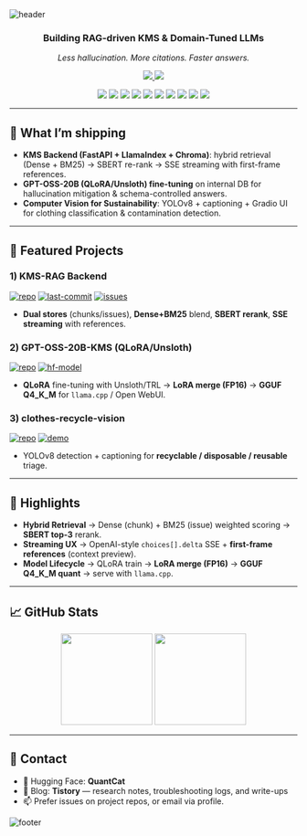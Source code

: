 <!-- =========================================
   PROFILE README — Fancy Edition
   TODO:
   3) Keep or tweak color presets below
========================================= -->

<!-- Header (pick ONE of the 3 presets) -->
<!-- Gradient A: Purple → Blue -->
<picture>
  <source media="(prefers-color-scheme: dark)" srcset="https://capsule-render.vercel.app/api?type=waving&height=160&color=0:6a11cb,100:2575fc&text=Hi%20there%20👋&fontColor=ffffff&fontSize=38&fontAlign=50&fontAlignY=32&animation=twinkling&reversal=true" />
  <img alt="header" src="https://capsule-render.vercel.app/api?type=waving&height=160&color=0:6a11cb,100:2575fc&text=Hi%20there%20👋&fontColor=ffffff&fontSize=38&fontAlign=50&fontAlignY=32&animation=twinkling"/>
</picture>

<!-- Gradient B: Neon Mint → Blue (uncomment to use)
<picture>
  <img alt="header" src="https://capsule-render.vercel.app/api?type=waving&height=160&color=0:00ffa3,100:00b3ff&text=Hi%20there%20👋&fontColor=0E1117&fontSize=38&fontAlign=50&fontAlignY=32&animation=twinkling"/>
</picture>
-->

<!-- Gradient C: Sunset (uncomment to use)
<picture>
  <img alt="header" src="https://capsule-render.vercel.app/api?type=waving&height=160&color=0:ff7a18,100:af002d&text=Hi%20there%20👋&fontColor=ffffff&fontSize=38&fontAlign=50&fontAlignY=32&animation=twinkling"/>
</picture>
-->

<div align="center">

### Building **RAG-driven KMS** & **Domain-Tuned LLMs**
*Less hallucination. More citations. Faster answers.*

<!-- Quick Links -->
<a href="https://huggingface.co/QuantCat" target="_blank">
  <img src="https://img.shields.io/badge/HuggingFace-FFD21E?style=for-the-badge&logo=huggingface&logoColor=000"/>
</a>
<a href="https://minji-sora-kim.tistory.com/" target="_blank">
  <img src="https://img.shields.io/badge/Tistory-Blog-000?style=for-the-badge&logo=tistory&logoColor=white"/>
</a>

<!-- Tech Badges (key tools) -->
<p>
  <img src="https://img.shields.io/badge/Python-3776AB?style=for-the-badge&logo=Python&logoColor=fff"/>
  <img src="https://img.shields.io/badge/PyTorch-EE4C2C?style=for-the-badge&logo=PyTorch&logoColor=fff"/>
  <img src="https://img.shields.io/badge/Ollama-333333?style=for-the-badge&logo=ollama&logoColor=fff"/>
  <img src="https://img.shields.io/badge/FastAPI-009688?style=for-the-badge&logo=fastapi&logoColor=fff"/>
  <img src="https://img.shields.io/badge/LlamaIndex-0B5FFF?style=for-the-badge&logo=data:image/svg+xml;base64,PHN2Zy8+"/>
  <img src="https://img.shields.io/badge/LangChain-1C3C3C?style=for-the-badge&logo=Chainlink&logoColor=fff"/>
  <img src="https://img.shields.io/badge/ChromaDB-323330?style=for-the-badge&logo=sqlite&logoColor=fff"/>
  <img src="https://img.shields.io/badge/Transformers-FFBF00?style=for-the-badge&logo=transformers&logoColor=000"/>
  <img src="https://img.shields.io/badge/TRL-0A0A0A?style=for-the-badge&logo=openai&logoColor=fff"/>
  <img src="https://img.shields.io/badge/Unsloth-6A5ACD?style=for-the-badge&logo=slack&logoColor=fff"/>
</p>

</div>

---

## 🔭 What I’m shipping
- **KMS Backend (FastAPI + LlamaIndex + Chroma)**: hybrid retrieval (Dense + BM25) → SBERT re-rank → SSE streaming with first-frame references.
- **GPT-OSS-20B (QLoRA/Unsloth) fine-tuning** on internal DB for hallucination mitigation & schema-controlled answers.
- **Computer Vision for Sustainability**: YOLOv8 + captioning + Gradio UI for clothing classification & contamination detection.

---

## 🧩 Featured Projects

### 1) KMS-RAG Backend
[![repo](https://img.shields.io/badge/GitHub-Repo-181717?logo=github)](https://github.com/Minji-Sora-Kim/SOMANSA-KMS)
[![last-commit](https://img.shields.io/github/last-commit/<OWNER>/<REPO_KMS>?label=last%20commit)](https://github.com/<OWNER>/<REPO_KMS>/commits)
[![issues](https://img.shields.io/github/issues/<OWNER>/<REPO_KMS>)](https://github.com/<OWNER>/<REPO_KMS>/issues)

- **Dual stores** (chunks/issues), **Dense+BM25** blend, **SBERT rerank**, **SSE streaming** with references.

### 2) GPT-OSS-20B-KMS (QLoRA/Unsloth)
[![repo](https://img.shields.io/badge/GitHub-Repo-181717?logo=github)](https://github.com/Minji-Sora-Kim/gpt-oss-20b-finetuning)
[![hf-model](https://img.shields.io/badge/HuggingFace-Model-FFD21E?logo=huggingface&logoColor=000)](<REPO_URL_HF_MODEL>)

- **QLoRA** fine-tuning with Unsloth/TRL → **LoRA merge (FP16)** → **GGUF Q4_K_M** for `llama.cpp` / Open WebUI.

### 3) clothes-recycle-vision
[![repo](https://img.shields.io/badge/GitHub-Repo-181717?logo=github)](https://github.com/Minji-Sora-Kim/gpt-oss-20b-finetuning)
[![demo](https://img.shields.io/badge/Demo-Gradio-3F85F7?logo=python&logoColor=fff)](<REPO_URL_GRADIO_DEMO>)

- YOLOv8 detection + captioning for **recyclable / disposable / reusable** triage.

---

## 🧪 Highlights
- **Hybrid Retrieval** → Dense (chunk) + BM25 (issue) weighted scoring → **SBERT top-3** rerank.  
- **Streaming UX** → OpenAI-style `choices[].delta` SSE + **first-frame references** (context preview).  
- **Model Lifecycle** → QLoRA train → **LoRA merge (FP16)** → **GGUF Q4_K_M quant** → serve with `llama.cpp`.

---

## 📈 GitHub Stats
<p align="center">
  <img height="160" src="https://github-readme-stats.vercel.app/api?username=<Minji-Sora-Kim>&show_icons=true&theme=tokyonight&hide_title=true" />
  <img height="160" src="https://github-readme-streak-stats.herokuapp.com/?user=<Minji-Sora-Kim>&theme=tokyonight" />
</p>

---

## 📮 Contact
- 🤗 Hugging Face: **QuantCat**  
- 📝 Blog: **Tistory** — research notes, troubleshooting logs, and write-ups  
- 📫 Prefer issues on project repos, or email via profile.

<!-- Footer (same gradient as header; pick matching preset) -->
<picture>
  <source media="(prefers-color-scheme: dark)" srcset="https://capsule-render.vercel.app/api?type=waving&height=120&section=footer&color=0:2575fc,100:6a11cb&reversal=true"/>
  <img alt="footer" src="https://capsule-render.vercel.app/api?type=waving&height=120&section=footer&color=0:2575fc,100:6a11cb"/>
</picture>
